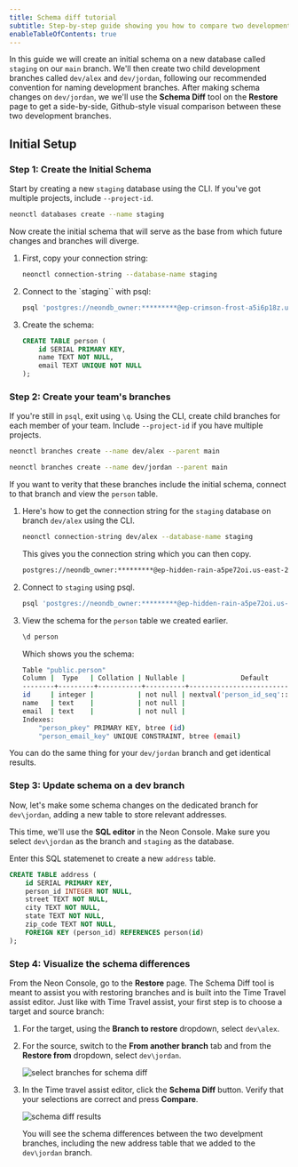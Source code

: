```yaml
---
title: Schema diff tutorial
subtitle: Step-by-step guide showing you how to compare two development branches using Schema Diff
enableTableOfContents: true
---
```


In this guide we will create an initial schema on a new database called `staging` on our `main` branch. We'll then create two child development branches called `dev/alex` and `dev/jordan`, following our recommended convention for naming development branches. After making schema changes on `dev/jordan`, we we'll use the **Schema Diff** tool on the **Restore** page to get a side-by-side, Github-style visual comparison between these two development branches.

## Initial Setup

### Step 1: Create the Initial Schema

Start by creating a new `staging` database using the CLI. If you've got multiple projects, include `--project-id`.

```bash
neonctl databases create --name staging
```

Now create the initial schema that will serve as the base from which future changes and branches will diverge.

1. First, copy your connection string:

    ```bash
    neonctl connection-string --database-name staging
    ```

2. Connect to the `staging`` with psql:

    ```bash
    psql 'postgres://neondb_owner:*********@ep-crimson-frost-a5i6p18z.us-east-2.aws.neon.tech/staging?sslmode=require'
    ```

2. Create the schema:

    ```sql
    CREATE TABLE person (
        id SERIAL PRIMARY KEY,
        name TEXT NOT NULL,
        email TEXT UNIQUE NOT NULL
    );
    ```

### Step 2: Create your team's branches

If you're still in `psql`, exit using `\q`. Using the CLI, create child branches for each member of your team. Include `--project-id` if you have multiple projects.

```bash
neonctl branches create --name dev/alex --parent main
```

```bash
neonctl branches create --name dev/jordan --parent main
```

If you want to verity that these branches include the initial schema, connect to that branch and view the `person` table.

1. Here's how to get the connection string for the `staging` database on branch `dev/alex` using the CLI.

    ```bash
    neonctl connection-string dev/alex --database-name staging
    ```

    This gives you the connection string which you can then copy.

    ```bash
    postgres://neondb_owner:*********@ep-hidden-rain-a5pe72oi.us-east-2.aws.neon.tech/staging?sslmode=require
    ```

1. Connect to `staging` using psql.

    ```bash
    psql 'postgres://neondb_owner:*********@ep-hidden-rain-a5pe72oi.us-east-2.aws.neon.tech/staging?sslmode=require'
    ```

1. View the schema for the `person` table we created earlier.

    ```bash
    \d person
    ```

    Which shows you the schema:

    ```bash
    Table "public.person"
    Column |  Type   | Collation | Nullable |              Default               
    --------+---------+-----------+----------+------------------------------------
    id     | integer |           | not null | nextval('person_id_seq'::regclass)
    name   | text    |           | not null | 
    email  | text    |           | not null | 
    Indexes:
        "person_pkey" PRIMARY KEY, btree (id)
        "person_email_key" UNIQUE CONSTRAINT, btree (email)
    ```

You can do the same thing for your `dev/jordan` branch and get identical results.

### Step 3: Update schema on a dev branch

Now, let's make some schema changes on the dedicated branch for `dev\jordan`, adding a new table to store relevant addresses.

This time, we'll use the **SQL editor** in the Neon Console. Make sure you select `dev\jordan` as the branch and `staging` as the database.

Enter this SQL statemenet to create a new `address` table.

```sql
CREATE TABLE address (
    id SERIAL PRIMARY KEY,
    person_id INTEGER NOT NULL,
    street TEXT NOT NULL,
    city TEXT NOT NULL,
    state TEXT NOT NULL,
    zip_code TEXT NOT NULL,
    FOREIGN KEY (person_id) REFERENCES person(id)
);
```

### Step 4: Visualize the schema differences

From the Neon Console, go to the **Restore** page. The Schema Diff tool is meant to assist you with restoring branches and is built into the Time Travel assist editor. Just like with Time Travel assist, your first step is to choose a target and source branch:

1. For the target, using the **Branch to restore** dropdown, select `dev\alex`.
1. For the source, switch to the **From another branch** tab and from the **Restore from** dropdown, select `dev\jordan`.

   ![select branches for schema diff](/docs/guides/schema_diff_make_selection.png)

1. In the Time travel assist editor, click the **Schema Diff** button. Verify that your selections are correct and press **Compare**.

    ![schema diff results](/docs/guides/schema_diff_result.png)

    You will see the schema differences between the two develpment branches, including the new address table that we added to the `dev\jordan` branch.
